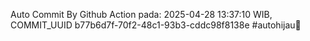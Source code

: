 Auto Commit By Github Action pada: 2025-04-28 13:37:10 WIB, COMMIT_UUID b77b6d7f-70f2-48c1-93b3-cddc98f8138e #autohijau🗿
